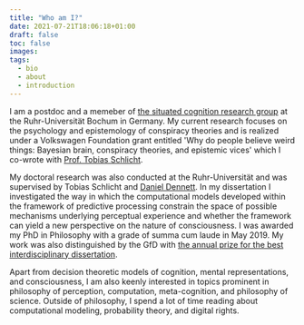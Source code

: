 ```yaml
---
title: "Who am I?"
date: 2021-07-21T18:06:18+01:00
draft: false
toc: false
images:
tags:
  - bio
  - about
  - introduction
---
```


I am a postdoc and a memeber of [the situated cognition research group](https://www.ruhr-uni-bochum.de/philosophy/bewusstsein/team.html.en) at the Ruhr-Universität Bochum in Germany. My current research focuses on the psychology and epistemology of conspiracy theories and is realized under a Volkswagen Foundation grant entitled 'Why do people believe weird things: Bayesian brain, conspiracy theories, and epistemic vices' which I co-wrote with [Prof. Tobias Schlicht](https://www.ruhr-uni-bochum.de/philosophy/bewusstsein/schlicht.html.de).

My doctoral research was also conducted at the Ruhr-Universität and was supervised by Tobias Schlicht and [Daniel Dennett](https://ase.tufts.edu/cogstud/dennett/). In my dissertation I investigated the way in which the computational models developed within the framework of predictive processing constrain the space of possible mechanisms underlying perceptual experience and whether the framework can yield a new perspective on the nature of consciousness. I was awarded my PhD in Philosophy with a grade of summa cum laude in May 2019. My work was also distinguished by the GfD with [the annual prize for the best interdisciplinary dissertation](https://www.freunde-rub.de/nachrichten.html).

Apart from decision theoretic models of cognition, mental representations, and consciousness, I am also keenly interested in topics prominent in philosophy of perception, computation, meta-cognition, and philosophy of science. Outside of philosophy, I spend a lot of time reading about computational modeling, probability theory, and digital rights.
